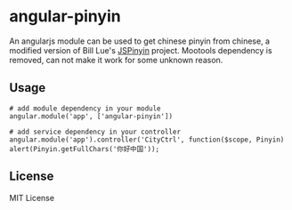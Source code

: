 angular-pinyin
==============

An angularjs module can be used to get chinese pinyin from chinese, a modified version of Bill Lue's [JSPinyin](https://github.com/chinalu/JSPinyin) project. Mootools dependency is removed, can not make it work for some unknown reason. 

Usage
-----

	# add module dependency in your module
	angular.module('app', ['angular-pinyin'])

	# add service dependency in your controller
	angular.module('app').controller('CityCtrl', function($scope, Pinyin)
	alert(Pinyin.getFullChars('你好中国'));

License
-------

MIT License